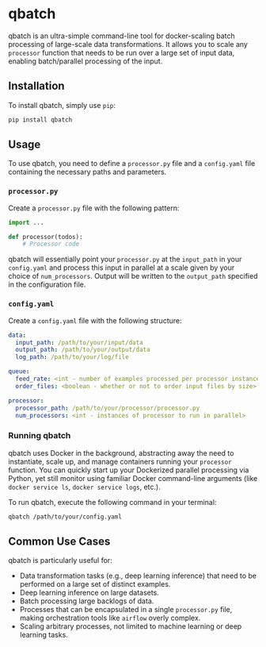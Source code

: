 # qbatch

qbatch is an ultra-simple command-line tool for docker-scaling batch processing of large-scale data transformations. It allows you to scale any `processor` function that needs to be run over a large set of input data, enabling batch/parallel processing of the input.

## Installation

To install qbatch, simply use `pip`:

```bash
pip install qbatch
```

## Usage

To use qbatch, you need to define a `processor.py` file and a `config.yaml` file containing the necessary paths and parameters.

### `processor.py`

Create a `processor.py` file with the following pattern:

```python
import ...

def processor(todos):
    # Processor code
```

qbatch will essentially point your `processor.py` at the `input_path` in your `config.yaml` and process this input in parallel at a scale given by your choice of `num_processors`.  Output will be written to the `output_path` specified in the configuration file.

### `config.yaml`

Create a `config.yaml` file with the following structure:

```yaml
data:
  input_path: /path/to/your/input/data
  output_path: /path/to/your/output/data
  log_path: /path/to/your/log/file

queue:
  feed_rate: <int - number of examples processed per processor instance>
  order_files: <boolean - whether or not to order input files by size>

processor:
  processor_path: /path/to/your/processor/processor.py
  num_processors: <int - instances of processor to run in parallel>
```

### Running qbatch

qbatch uses Docker in the background, abstracting away the need to instantiate, scale up, and manage containers running your `processor` function. You can quickly start up your Dockerized parallel processing via Python, yet still monitor using familiar Docker command-line arguments (like `docker service ls`, `docker service logs`, etc.).

To run qbatch, execute the following command in your terminal:

```bash
qbatch /path/to/your/config.yaml
```

## Common Use Cases

qbatch is particularly useful for:

- Data transformation tasks (e.g., deep learning inference) that need to be performed on a large set of distinct examples.
- Deep learning inference on large datasets.
- Batch processing large backlogs of data.
- Processes that can be encapsulated in a single `processor.py` file, making orchestration tools like `airflow` overly complex.
- Scaling arbitrary processes, not limited to machine learning or deep learning tasks.
